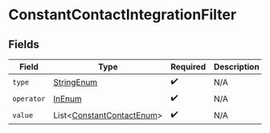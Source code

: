 # ConstantContactIntegrationFilter


## Fields

| Field                                                                        | Type                                                                         | Required                                                                     | Description                                                                  |
| ---------------------------------------------------------------------------- | ---------------------------------------------------------------------------- | ---------------------------------------------------------------------------- | ---------------------------------------------------------------------------- |
| `type`                                                                       | [StringEnum](../../models/components/StringEnum.md)                          | :heavy_check_mark:                                                           | N/A                                                                          |
| `operator`                                                                   | [InEnum](../../models/components/InEnum.md)                                  | :heavy_check_mark:                                                           | N/A                                                                          |
| `value`                                                                      | List\<[ConstantContactEnum](../../models/components/ConstantContactEnum.md)> | :heavy_check_mark:                                                           | N/A                                                                          |